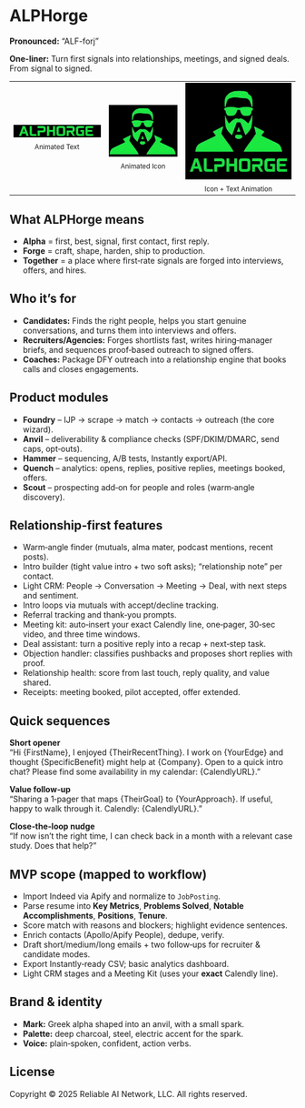 # ALPHorge

**Pronounced:** “ALF-forj”

**One-liner:** Turn first signals into relationships, meetings, and signed deals. From signal to signed.

<table>
<tr>
<td align="center">
  <img src="docs/media/alphorge_text_ani.gif" alt="Alphorge text animation" width="240"/><br/>
  <sub>Animated Text</sub>
</td>
<td align="center">
  <img src="docs/media/alphorge_icon_ani.gif" alt="Alphorge icon animation" width="180"/><br/>
  <sub>Animated Icon</sub>
</td>
<td align="center">
  <img src="docs/media/alphorge_ani.gif" alt="Alphorge full animation" width="300"/><br/>
  <sub>Icon + Text Animation</sub>
</td>
</tr>
</table>

## What ALPHorge means

- **Alpha** = first, best, signal, first contact, first reply.  
- **Forge** = craft, shape, harden, ship to production.  
- **Together** = a place where first‑rate signals are forged into interviews, offers, and hires.

## Who it’s for

- **Candidates:** Finds the right people, helps you start genuine conversations, and turns them into interviews and offers.  
- **Recruiters/Agencies:** Forges shortlists fast, writes hiring‑manager briefs, and sequences proof‑based outreach to signed offers.  
- **Coaches:** Package DFY outreach into a relationship engine that books calls and closes engagements.

## Product modules

- **Foundry** – IJP → scrape → match → contacts → outreach (the core wizard).  
- **Anvil** – deliverability & compliance checks (SPF/DKIM/DMARC, send caps, opt‑outs).  
- **Hammer** – sequencing, A/B tests, Instantly export/API.  
- **Quench** – analytics: opens, replies, positive replies, meetings booked, offers.  
- **Scout** – prospecting add‑on for people and roles (warm‑angle discovery).

## Relationship‑first features

- Warm‑angle finder (mutuals, alma mater, podcast mentions, recent posts).  
- Intro builder (tight value intro + two soft asks); “relationship note” per contact.  
- Light CRM: People → Conversation → Meeting → Deal, with next steps and sentiment.  
- Intro loops via mutuals with accept/decline tracking.  
- Referral tracking and thank‑you prompts.  
- Meeting kit: auto‑insert your exact Calendly line, one‑pager, 30‑sec video, and three time windows.  
- Deal assistant: turn a positive reply into a recap + next‑step task.  
- Objection handler: classifies pushbacks and proposes short replies with proof.  
- Relationship health: score from last touch, reply quality, and value shared.  
- Receipts: meeting booked, pilot accepted, offer extended.

## Quick sequences

**Short opener**  
“Hi {FirstName}, I enjoyed {TheirRecentThing}. I work on {YourEdge} and thought {SpecificBenefit} might help at {Company}. Open to a quick intro chat? Please find some availability in my calendar: {CalendlyURL}.”

**Value follow‑up**  
“Sharing a 1‑pager that maps {TheirGoal} to {YourApproach}. If useful, happy to walk through it. Calendly: {CalendlyURL}.”

**Close‑the‑loop nudge**  
“If now isn’t the right time, I can check back in a month with a relevant case study. Does that help?”

## MVP scope (mapped to workflow)

- Import Indeed via Apify and normalize to `JobPosting`.  
- Parse resume into **Key Metrics**, **Problems Solved**, **Notable Accomplishments**, **Positions**, **Tenure**.  
- Score match with reasons and blockers; highlight evidence sentences.  
- Enrich contacts (Apollo/Apify People), dedupe, verify.  
- Draft short/medium/long emails + two follow‑ups for recruiter & candidate modes.  
- Export Instantly‑ready CSV; basic analytics dashboard.  
- Light CRM stages and a Meeting Kit (uses your **exact** Calendly line).

## Brand & identity

- **Mark:** Greek alpha shaped into an anvil, with a small spark.  
- **Palette:** deep charcoal, steel, electric accent for the spark.  
- **Voice:** plain‑spoken, confident, action verbs.

## License

Copyright © 2025 Reliable AI Network, LLC. All rights reserved.
